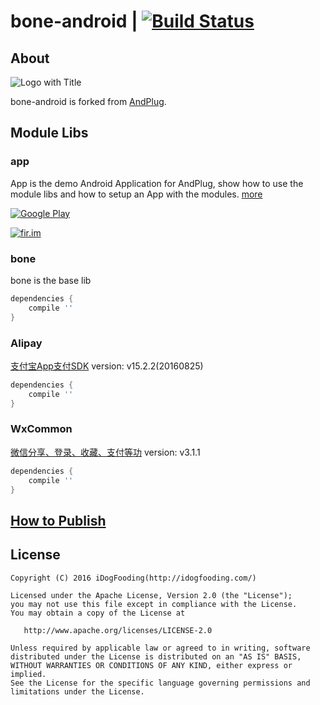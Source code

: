 # bone-android | [![Build Status](https://travis-ci.org/zhangchaoxu/bone-android.png?branch=master)](https://travis-ci.org/zhangchaoxu/bone-android)

## About
![Logo with Title]()

bone-android is forked from [AndPlug](https://github.com/ourbeehive/AndPlug).  

## Module Libs

### app
App is the demo Android Application for AndPlug, show how to use the module libs and how to setup an App with the modules. [more](https://github.com/ourbeehive/AndPlug/App/blob/master/README_CN.md)

[![Google Play](https://developer.android.com/images/brand/en_app_rgb_wo_60.png)](https://play.google.com/store/apps/details?id=)

[![fir.im](http://ourbeehive.github.io/AndPlug/qrcode.png)](http://fir.im/bone-android)
 
### bone
bone is the base lib

```gradle
dependencies {
    compile ''
}
```

### Alipay
[支付宝App支付SDK](https://doc.open.alipay.com/docs/doc.htm?spm=a219a.7629140.0.0.5LlDVj&treeId=193&articleId=105051&docType=1)
version: v15.2.2(20160825)
```gradle
dependencies {
    compile ''
}
```

### WxCommon
[微信分享、登录、收藏、支付等功](https://open.weixin.qq.com/cgi-bin/showdocument?action=dir_list&t=resource/res_list&verify=1&id=open1419319167&token=&lang=zh_CN)
version: v3.1.1
```gradle
dependencies {
    compile ''
}
```

## [How to Publish]()

## License

    Copyright (C) 2016 iDogFooding(http://idogfooding.com/)

    Licensed under the Apache License, Version 2.0 (the "License");
    you may not use this file except in compliance with the License.
    You may obtain a copy of the License at

       http://www.apache.org/licenses/LICENSE-2.0

    Unless required by applicable law or agreed to in writing, software
    distributed under the License is distributed on an "AS IS" BASIS,
    WITHOUT WARRANTIES OR CONDITIONS OF ANY KIND, either express or implied.
    See the License for the specific language governing permissions and
    limitations under the License.


